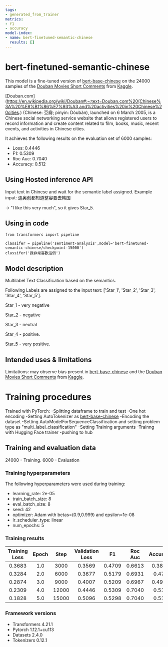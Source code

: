 ```yaml
---
tags:
- generated_from_trainer
metrics:
- f1
- accuracy
model-index:
- name: bert-finetuned-semantic-chinese
  results: []
---
```


# bert-finetuned-semantic-chinese

This model is a fine-tuned version of [bert-base-chinese](https://huggingface.co/bert-base-chinese) on the 24000 samples of the [Douban Movies Short Comments](https://www.kaggle.com/datasets/utmhikari/doubanmovieshortcomments) from [Kaggle](https://www.kaggle.com).

[Douban.com](https://en.wikipedia.org/wiki/Douban#:~:text=Douban.com%20(Chinese%3A%20%E8%B1%86%E7%93%A3,and%20activities%20in%20Chinese%20cities.) (Chinese: 豆瓣; pinyin: Dòubàn), launched on 6 March 2005, is a Chinese social networking service website that allows registered users to record information and create content related to film, books, music, recent events, and activities in Chinese cities.

It achieves the following results on the evaluation set of 6000 samples:
- Loss: 0.4446
- F1: 0.5309
- Roc Auc: 0.7040
- Accuracy: 0.512

## **Using Hosted inference API**

Input text in Chinese and wait for the semantic label assigned.
Example input: 连奥创都知道整容要去韩国 

-> "I like this very much", so it gives Star_5.

## Using in code

```
from transformers import pipeline

classifer = pipeline('sentiment-analysis',model='bert-finetuned-semantic-chinese/checkpoint-15000')
classifer('我非常喜歡這個')

```

## Model description

Multilabel Text Classification based on the semantics. 

Following Labels are assigned to the input text: ['Star_1', 'Star_2', 'Star_3', 'Star_4', 'Star_5'].

Star_1 - very negative

Star_2 - negative

Star_3 - neutral

Star_4 - positive.

Star_5 - very positive. 

## Intended uses & limitations

Limitations: may observe bias present in [bert-base-chinese](https://huggingface.co/bert-base-chinese) and the [Douban Movies Short Comments](https://www.kaggle.com/datasets/utmhikari/doubanmovieshortcomments) from [Kaggle](https://www.kaggle.com).

# Training procedures

Trained with PyTorch:
-Splitting dataframe to train and test 
-One hot encoding
-Setting AutoTokenizer as [bert-base-chinese](https://huggingface.co/bert-base-chinese)
-Encoding the dataset
-Setting AutoModelForSequenceClassification and setting problem type as "multi_label_classification"
-Setting Training arguments 
-Trainng with Hugging Face trainer
-pushing to hub

## Training and evaluation data

24000 - Training.
6000 - Evaluation

### Training hyperparameters

The following hyperparameters were used during training:
- learning_rate: 2e-05
- train_batch_size: 8
- eval_batch_size: 8
- seed: 42
- optimizer: Adam with betas=(0.9,0.999) and epsilon=1e-08
- lr_scheduler_type: linear
- num_epochs: 5

### Training results

| Training Loss | Epoch | Step  | Validation Loss | F1     | Roc Auc | Accuracy |
|:-------------:|:-----:|:-----:|:---------------:|:------:|:-------:|:--------:|
| 0.3683        | 1.0   | 3000  | 0.3569          | 0.4709 | 0.6613  | 0.3848   |
| 0.3284        | 2.0   | 6000  | 0.3677          | 0.5179 | 0.6931  | 0.478    |
| 0.2874        | 3.0   | 9000  | 0.4007          | 0.5209 | 0.6967  | 0.4943   |
| 0.2309        | 4.0   | 12000 | 0.4446          | 0.5309 | 0.7040  | 0.512    |
| 0.1828        | 5.0   | 15000 | 0.5096          | 0.5298 | 0.7040  | 0.515    |


### Framework versions

- Transformers 4.21.1
- Pytorch 1.12.1+cu113
- Datasets 2.4.0
- Tokenizers 0.12.1
